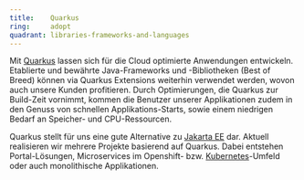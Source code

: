 ```yaml
---
title:    Quarkus  
ring:     adopt  
quadrant: libraries-frameworks-and-languages
---
```


Mit [Quarkus][quarkus] lassen sich für die Cloud optimierte Anwendungen entwickeln. Etablierte und bewährte
Java-Frameworks und -Bibliotheken (Best of Breed) können via Quarkus Extensions weiterhin verwendet werden, wovon auch
unsere Kunden profitieren. Durch Optimierungen, die Quarkus zur Build-Zeit vornimmt, kommen die Benutzer unserer
Applikationen zudem in den Genuss von schnellen Applikations-Starts, sowie einem niedrigen Bedarf an Speicher- und
CPU-Ressourcen.

Quarkus stellt für uns eine gute Alternative zu [Jakarta EE][jakarta-ee] dar. Aktuell realisieren wir mehrere Projekte basierend
auf Quarkus. Dabei entstehen Portal-Lösungen, Microservices im Openshift- bzw. [Kubernetes][kubernetes]-Umfeld oder auch
monolithische Applikationen.

[quarkus]: https://quarkus.io/
[jakarta-ee]: /libraries-frameworks-and-languages/jakarta-ee
[kubernetes]: /platforms/kubernetes

